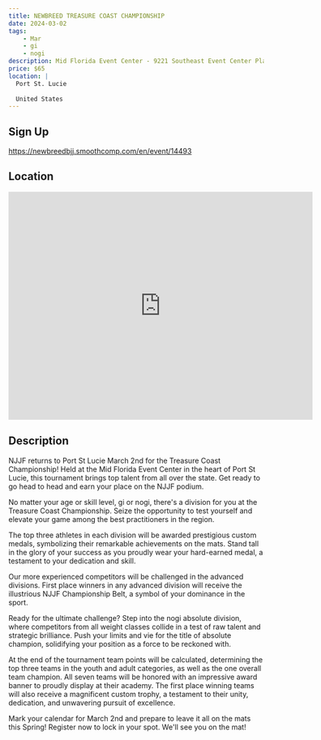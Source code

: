 ```yaml
---
title: NEWBREED TREASURE COAST CHAMPIONSHIP
date: 2024-03-02
tags:
    - Mar
    - gi 
    - nogi 
description: Mid Florida Event Center - 9221 Southeast Event Center Place, Port St
price: $65
location: |
  Port St. Lucie
  
  United States
---
```

## Sign Up
https://newbreedbjj.smoothcomp.com/en/event/14493

## Location
<iframe src="https://www.google.com/maps/embed?pb=!1m18!1m12!1m3!1d12345.6789!2d-80.2984758!3d27.2970577!2m3!1f0!2f0!3f0!3m2!1i1024!2i768!4f13.1!3m3!1m2!1s0x0%3A0x0!2z27.2970577!5e0!3m2!1sen!2sus!4v1234567890" width="600" height="450" style="border:0;" allowfullscreen="" loading="lazy"></iframe>

## Description
NJJF returns to Port St Lucie March 2nd for the Treasure Coast Championship! Held at the Mid Florida Event Center in the heart of Port St Lucie, this tournament brings top talent from all over the state. Get ready to go head to head and earn your place on the NJJF podium.


No matter your age or skill level, gi or nogi, there's a division for you at the Treasure Coast Championship. Seize the opportunity to test yourself and elevate your game among the best practitioners in the region.


The top three athletes in each division will be awarded prestigious custom medals, symbolizing their remarkable achievements on the mats. Stand tall in the glory of your success as you proudly wear your hard-earned medal, a testament to your dedication and skill.


Our more experienced competitors will be challenged in the advanced divisions. First place winners in any advanced division will receive the illustrious NJJF Championship Belt, a symbol of your dominance in the sport.


Ready for the ultimate challenge? Step into the nogi absolute division, where competitors from all weight classes collide in a test of raw talent and strategic brilliance. Push your limits and vie for the title of absolute champion, solidifying your position as a force to be reckoned with.


At the end of the tournament team points will be calculated, determining the top three teams in the youth and adult categories, as well as the one overall team champion. All seven teams will be honored with an impressive award banner to proudly display at their academy. The first place winning teams will also receive a magnificent custom trophy, a testament to their unity, dedication, and unwavering pursuit of excellence.


Mark your calendar for March 2nd and prepare to leave it all on the mats this Spring! Register now to lock in your spot. We'll see you on the mat!